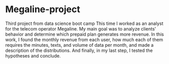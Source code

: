 # Megaline-project
Third project from data science boot camp
This time I worked as an analyst for the telecom operator Megaline. My main goal was to analyze clients' behavior and determine which prepaid plan generates more revenue. In this work, I found the monthly revenue from each user, how much each of them requires the minutes, texts, and volume of data per month, and made a description of the distributions. And finally, in my last step, I tested the hypotheses and conclude.

